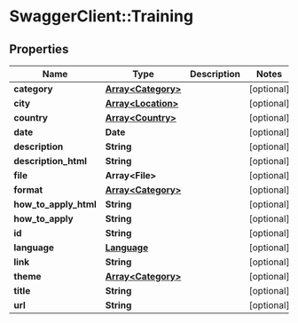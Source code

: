 # SwaggerClient::Training

## Properties
Name | Type | Description | Notes
------------ | ------------- | ------------- | -------------
**category** | [**Array&lt;Category&gt;**](Category.md) |  | [optional] 
**city** | [**Array&lt;Location&gt;**](Location.md) |  | [optional] 
**country** | [**Array&lt;Country&gt;**](Country.md) |  | [optional] 
**date** | **Date** |  | [optional] 
**description** | **String** |  | [optional] 
**description_html** | **String** |  | [optional] 
**file** | **Array&lt;File&gt;** |  | [optional] 
**format** | [**Array&lt;Category&gt;**](Category.md) |  | [optional] 
**how_to_apply_html** | **String** |  | [optional] 
**how_to_apply** | **String** |  | [optional] 
**id** | **String** |  | [optional] 
**language** | [**Language**](Language.md) |  | [optional] 
**link** | **String** |  | [optional] 
**theme** | [**Array&lt;Category&gt;**](Category.md) |  | [optional] 
**title** | **String** |  | [optional] 
**url** | **String** |  | [optional] 


